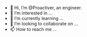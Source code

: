 - 👋 Hi, I’m @Proactiver, an engineer.
- 👀 I’m interested in ...
- 🌱 I’m currently learning ...
- 💞️ I’m looking to collaborate on ...
- 📫 How to reach me ...

<!---
Proactiver/Proactiver is a ✨ special ✨ repository because its `README.md` (this file) appears on your GitHub profile.
You can click the Preview link to take a look at your changes.
--->

